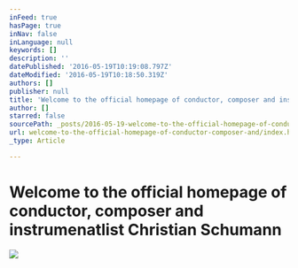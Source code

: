 ```yaml
---
inFeed: true
hasPage: true
inNav: false
inLanguage: null
keywords: []
description: ''
datePublished: '2016-05-19T10:19:08.797Z'
dateModified: '2016-05-19T10:18:50.319Z'
authors: []
publisher: null
title: 'Welcome to the official homepage of conductor, composer and instrumenatlist Christian Schumann '
author: []
starred: false
sourcePath: _posts/2016-05-19-welcome-to-the-official-homepage-of-conductor-composer-and.md
url: welcome-to-the-official-homepage-of-conductor-composer-and/index.html
_type: Article

---
```

# Welcome to the official homepage of conductor, composer and instrumenatlist Christian Schumann
![](https://the-grid-user-content.s3-us-west-2.amazonaws.com/f020412c-1549-49a4-a1e2-3e95e60b6927.jpg)